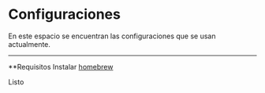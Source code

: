 # Configuraciones


En este espacio se encuentran las configuraciones que se usan actualmente.


*********

**Requisitos
Instalar [homebrew](https://brew.sh/index_es)

Listo

